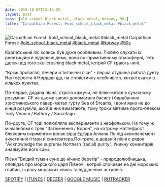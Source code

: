 ```yaml
---
date: 2019-10-07T13:16:25
layout: post
tags: [old_school_black_metal, black_metal, Norway, 90s]
title: "Carpathian Forest: #old_school_black_metal #black_metal"
---
```

![Carpathian Forest: #old_school_black_metal #black_metal](https://res.cloudinary.com/vast-space-unexplored/image/upload/photos/photo_755_07-10-2019_13-16-25.jpg)
Carpathian Forest: [#old_school_black_metal](/tags/#old_school_black_metal) [#black_metal](/tags/#black_metal) [#Norway](/tags/#Norway) [#90s](/tags/#90s)

Карпатський ліс колись був дуже особливим. Люблю слухати їх репетиційні й підвальні демо, вони по-примітивному атмосферні, геть далекі від того skullcrushing black metal, котрий CF грають нині.

&quot;Крізь провалля, печери й титанічні ліси&quot; - перша студійна робота дуету Наттефроста й Нордавінда, на стилістичну особливість котрої вкажу в кількох пунктах.

По-перше, додана пісня, строго кажучи, не блек-метал в сучасному розумінні. CF на цьому записі допомагали басист і барабанник християнського павер-метал гурту Sea of Dreams, і вони явно не до кінця розуміли, що від них вимагають, тому трохи віятиме прото-блеком типу Venom / Bathory / Sarcofago.

По-друге, CF тоді полюбляли експерименти з неофольком. На тому ж мініальбомі є трек &quot;Затемнення / Ворон&quot;, на котрому Наттефрост блековим скримінгом волає вірш Едґара Аллана По під акомпанемент акустичної гітари й синтезатора.По-третє, в доданій пісні є рядок &quot;Acknowledge the supreme Northern (racial) purity&quot;. Уникну коментарів, аналізуйте його самі.

Пісня &quot;Блідий туман суне до нічних берегів&quot; - природолюбницька, оповідає про морського царя Півночі, котрий спочиває на дні морських глибин, і красу морських хвиль та віддалених островів.

[SPOTIFY](https://open.spotify.com/album/6wW5MkAhpOr0QRtznvqqPH) \| [ITUNES](https://music.apple.com/us/album/through-chasm-caves-and-titan-woods/274324299) \| [DEEZER](https://www.deezer.com/album/145759?utm_source=deezer&amp;utm_content=album-145759&amp;utm_term=1601611822_1570443255&amp;utm_medium=web) \| [GOOGLE MUSIC](https://play.google.com/music/m/Bk5zg5c5v336rluhnamrk4xalee?t=Rehearsal_Outtake_-_Carpathian_Forest) \| [RUTRACKER](https://rutracker.org/forum/viewtopic.php?t=3250457)
